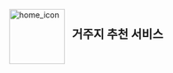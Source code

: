<div style="display: flex; align-items: left;">
    <img src="https://github.com/user-attachments/assets/f521acdb-4507-4aee-8abd-ac88f80318bb" alt="home_icon" width="100" height="100" align='left't>
    <h2 style="margin-left: 10;">거주지 추천 서비스</h2>
</div>
